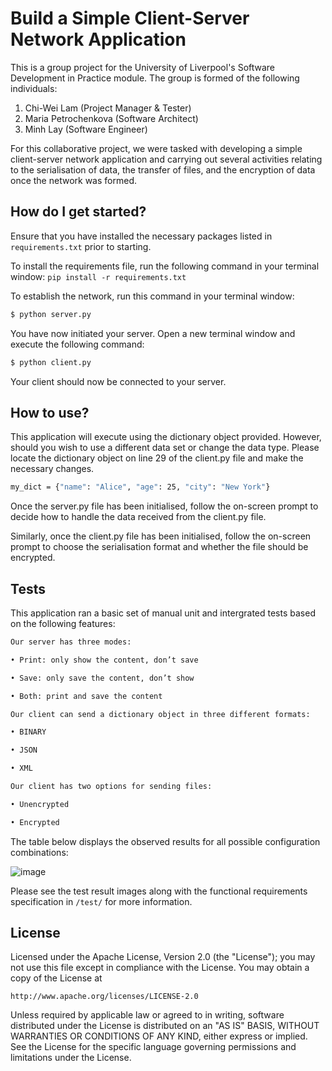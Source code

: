 # Build a Simple Client-Server Network Application

This is a group project for the University of Liverpool's Software Development
in Practice module. The group is formed of the following individuals:

1. Chi-Wei Lam (Project Manager & Tester)
2. Maria Petrochenkova (Software Architect)
3. Minh Lay (Software Engineer)

For this collaborative project, we were tasked with developing a simple client-server network
application and carrying out several activities relating to the serialisation of data, the transfer 
of files, and the encryption of data once the network was formed.


## How do I get started?

Ensure that you have installed the necessary packages listed in `requirements.txt` prior to starting.

To install the requirements file, run the following command in your terminal window: 
`pip install -r requirements.txt`

To establish the network, run this command in your terminal window:

```bash
$ python server.py
```

You have now initiated your server. Open a new terminal window and execute the
following command:

```bash
$ python client.py
```

Your client should now be connected to your server.


## How to use?

This application will execute using the dictionary object provided. However, should you wish to use 
a different data set or change the data type. Please locate the dictionary object on line 29 of
the client.py file and make the necessary changes.

```bash
my_dict = {"name": "Alice", "age": 25, "city": "New York"}
```

Once the server.py file has been initialised, follow the on-screen prompt to decide how to handle 
the data received from the client.py file.

Similarly, once the client.py file has been initialised, follow the on-screen prompt to choose 
the serialisation format and whether the file should be encrypted.


## Tests

This application ran a basic set of manual unit and intergrated tests based on the following features: 

```bash
Our server has three modes:

• Print: only show the content, don’t save

• Save: only save the content, don’t show

• Both: print and save the content
```

```bash
Our client can send a dictionary object in three different formats:

• BINARY

• JSON

• XML
```

```bash
Our client has two options for sending files:

• Unencrypted

• Encrypted
```

The table below displays the observed results for all possible configuration combinations:

![image](https://user-images.githubusercontent.com/58013610/226113563-ce44c64e-0b29-468c-827c-c4bb8d8b85d5.png)

Please see the test result images along with the functional requirements specification in `/test/` 
for more information. 


## License

Licensed under the Apache License, Version 2.0 (the "License");
you may not use this file except in compliance with the License.
You may obtain a copy of the License at

    http://www.apache.org/licenses/LICENSE-2.0

Unless required by applicable law or agreed to in writing, software
distributed under the License is distributed on an "AS IS" BASIS,
WITHOUT WARRANTIES OR CONDITIONS OF ANY KIND, either express or implied.
See the License for the specific language governing permissions and
limitations under the License.
